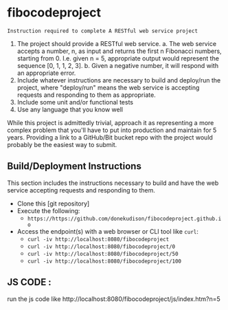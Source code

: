 # fibocodeproject
`Instruction required to complete A RESTful web service project`

1. The project should provide a RESTful web service.
  a. The web service accepts a number, n, as input and returns the first n Fibonacci numbers, starting from 0. I.e. given n = 5, appropriate output would represent the sequence [0, 1, 1, 2, 3].
  b. Given a negative number, it will respond with an appropriate error.
2. Include whatever instructions are necessary to build and deploy/run the project, where "deploy/run" means the web service is accepting requests and responding to them as appropriate.
3. Include some unit and/or functional tests
4. Use any language that you know well

While this project is admittedly trivial, approach it as representing a more complex problem that you'll have to put into production and maintain for 5 years.
Providing a link to a GitHub/Bit bucket repo with the project would probably be the easiest way to submit.


## Build/Deployment Instructions

This section includes the instructions necessary to build and have the web service accepting requests and responding to them.

 - Clone this [git repository]
 - Execute the following:
    - `https://https://github.com/donekudison/fibocodeproject.github.io`
 - Access the endpoint(s) with a web browser or CLI tool like `curl`:
    - `curl -iv http://localhost:8080/fibocodeproject`
    - `curl -iv http://localhost:8080/fibocodeproject/0`
    - `curl -iv http://localhost:8080/fibocodeproject/50`
    - `curl -iv http://localhost:8080/fibocodeproject/100`


## JS CODE : 
run the js code like  http://localhost:8080/fibocodeproject/js/index.htm?n=5

